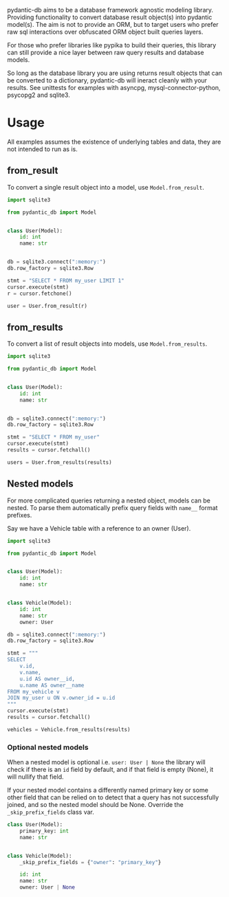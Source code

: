 pydantic-db aims to be a database framework agnostic modeling library.
Providing functionality to convert database result object(s) into pydantic
model(s). The aim is not to provide an ORM, but to target users who prefer raw
sql interactions over obfuscated ORM object built queries layers.

For those who prefer libraries like pypika to build their queries, this library
can still provide a nice layer between raw query results and database models.

So long as the database library you are using returns result objects that can
be converted to a dictionary, pydantic-db will ineract cleanly with your
results. See unittests for examples with asyncpg, mysql-connector-python,
psycopg2 and sqlite3.

# Usage

All examples assumes the existence of underlying tables and data, they are not
intended to run as is.

## from_result

To convert a single result object into a model, use `Model.from_result`.

```python
import sqlite3

from pydantic_db import Model


class User(Model):
    id: int
    name: str


db = sqlite3.connect(":memory:")
db.row_factory = sqlite3.Row

stmt = "SELECT * FROM my_user LIMIT 1"
cursor.execute(stmt)
r = cursor.fetchone()

user = User.from_result(r)
```

## from_results

To convert a list of result objects into models, use `Model.from_results`.

```python
import sqlite3

from pydantic_db import Model


class User(Model):
    id: int
    name: str


db = sqlite3.connect(":memory:")
db.row_factory = sqlite3.Row

stmt = "SELECT * FROM my_user"
cursor.execute(stmt)
results = cursor.fetchall()

users = User.from_results(results)
```

## Nested models

For more complicated queries returning a nested object, models can be nested. To
parse them automatically prefix query fields with `name__` format prefixes.

Say we have a Vehicle table with a reference to an owner (User).

```python
import sqlite3

from pydantic_db import Model


class User(Model):
    id: int
    name: str


class Vehicle(Model):
    id: int
    name: str
    owner: User

db = sqlite3.connect(":memory:")
db.row_factory = sqlite3.Row

stmt = """
SELECT
    v.id,
    v.name,
    u.id AS owner__id,
    u.name AS owner__name
FROM my_vehicle v
JOIN my_user u ON v.owner_id = u.id
"""
cursor.execute(stmt)
results = cursor.fetchall()

vehicles = Vehicle.from_results(results)
```

### Optional nested models

When a nested model is optional i.e. `user: User | None` the library will check
if there is an `id` field by default, and if that field is empty (None), it
will nullify that field.

If your nested model contains a differently named primary key or some other
field that can be relied on to detect that a query has not successfully joined,
and so the nested model should be None. Override the `_skip_prefix_fields` class var.


```python
class User(Model):
    primary_key: int
    name: str


class Vehicle(Model):
    _skip_prefix_fields = {"owner": "primary_key"}

    id: int
    name: str
    owner: User | None
```
